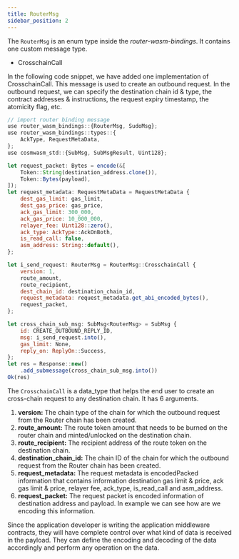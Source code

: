 ```yaml
---
title: RouterMsg
sidebar_position: 2
---
```


The `RouterMsg` is an enum type inside the _router-wasm-bindings_. It contains one custom message type.

- CrosschainCall

In the following code snippet, we have added one implementation of CrosschainCall. This message is used to create an outbound request. In the outbound request, we can specify the destination chain id & type, the contract addresses & instructions, the request expiry timestamp, the atomicity flag, etc.

```jsx
// import router binding message
use router_wasm_bindings::{RouterMsg, SudoMsg};
use router_wasm_bindings::types::{
    AckType, RequestMetaData,
};
use cosmwasm_std::{SubMsg, SubMsgResult, Uint128};

let request_packet: Bytes = encode(&[
    Token::String(destination_address.clone()),
    Token::Bytes(payload),
]);
let request_metadata: RequestMetaData = RequestMetaData {
    dest_gas_limit: gas_limit,
    dest_gas_price: gas_price,
    ack_gas_limit: 300_000,
    ack_gas_price: 10_000_000,
    relayer_fee: Uint128::zero(),
    ack_type: AckType::AckOnBoth,
    is_read_call: false,
    asm_address: String::default(),
};

let i_send_request: RouterMsg = RouterMsg::CrosschainCall {
    version: 1,
    route_amount,
    route_recipient,
    dest_chain_id: destination_chain_id,
    request_metadata: request_metadata.get_abi_encoded_bytes(),
    request_packet,
};

let cross_chain_sub_msg: SubMsg<RouterMsg> = SubMsg {
    id: CREATE_OUTBOUND_REPLY_ID,
    msg: i_send_request.into(),
    gas_limit: None,
    reply_on: ReplyOn::Success,
};
let res = Response::new()
    .add_submessage(cross_chain_sub_msg.into())
Ok(res)
```

The `CrosschainCall` is a data_type that helps the end user to create an cross-chain request to any destination chain. It has 6 arguments.

1. **version:** The chain type of the chain for which the outbound request from the Router chain has been created.
2. **route_amount:** The route token amount that needs to be burned on the router chain and minted/unlocked on the destination chain.
3. **route_recipient:** The recipient address of the route token on the destination chain.
4. **destination_chain_id:** The chain ID of the chain for which the outbound request from the Router chain has been created.
5. **request_metadata:** The request metadata is encodedPacked information that contains information destination gas limit & price, ack gas limit & price, relayer fee, ack_type, is_read_call and asm_address.
6. **request_packet:** The request packet is encoded information of destination address and payload. In example we can see how are we encoding this information.

Since the application developer is writing the application middleware contracts, they will have complete control over what kind of data is received in the payload. They can define the encoding and decoding of the data accordingly and perform any operation on the data.
